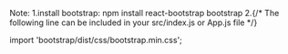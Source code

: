 Note:
1.install bootstrap: npm install react-bootstrap bootstrap
2.{/* The following line can be included in your src/index.js or App.js file */}

import 'bootstrap/dist/css/bootstrap.min.css';